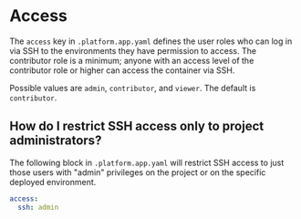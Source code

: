 # Access

The `access` key in `.platform.app.yaml` defines the user roles who can log in via SSH to the environments they have permission to access.  The contributor role is a minimum; anyone with an access level of the contributor role or higher can access the container via SSH.

Possible values are `admin`, `contributor`, and `viewer`.  The default is `contributor`.

## How do I restrict SSH access only to project administrators?

The following block in `.platform.app.yaml` will restrict SSH access to just those users with "admin" privileges on the project or on the specific deployed environment.

```yaml
access:
  ssh: admin
```
